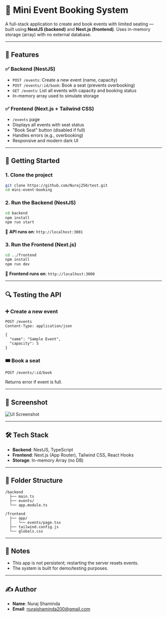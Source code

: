 # 🎫 Mini Event Booking System

A full-stack application to create and book events with limited seating — built using **NestJS (backend)** and **Next.js (frontend)**. Uses in-memory storage (array) with no external database.

---

## 🧠 Features

### ✅ Backend (NestJS)
- `POST /events`: Create a new event (name, capacity)
- `POST /events/:id/book`: Book a seat (prevents overbooking)
- `GET /events`: List all events with capacity and booking status
- In-memory array used to simulate storage

### ✅ Frontend (Next.js + Tailwind CSS)
- `/events` page
- Displays all events with seat status
- "Book Seat" button (disabled if full)
- Handles errors (e.g., overbooking)
- Responsive and modern dark UI

---

## 🚀 Getting Started

### 1. Clone the project

```bash
git clone https://github.com/Nuraj250/test.git
cd mini-event-booking
````

### 2. Run the Backend (NestJS)

```bash
cd backend
npm install
npm run start
```

📍 **API runs on**: `http://localhost:3001`

### 3. Run the Frontend (Next.js)

```bash
cd ../frontend
npm install
npm run dev
```

📍 **Frontend runs on**: `http://localhost:3000`

---

## 🔍 Testing the API

### ➕ Create a new event

```http
POST /events
Content-Type: application/json

{
  "name": "Sample Event",
  "capacity": 5
}
```

### 🎟️ Book a seat

```http
POST /events/:id/book
```

Returns error if event is full.

---

## 📸 Screenshot

![UI Screenshot](./screenshot.png)

---

## 🛠️ Tech Stack

* **Backend**: NestJS, TypeScript
* **Frontend**: Next.js (App Router), Tailwind CSS, React Hooks
* **Storage**: In-memory Array (no DB)

---

## 📂 Folder Structure

```
/backend
  ├── main.ts
  ├── events/
  └── app.module.ts

/frontend
  ├── app/
  │   └── events/page.tsx
  ├── tailwind.config.js
  └── globals.css
```

---

## 📌 Notes

* This app is not persistent; restarting the server resets events.
* The system is built for demo/testing purposes.

---

## ✍️ Author

* **Name**: Nuraj Shaminda
* **Email**: [nurajshaminda200@gmail.com](mailto:nurajshaminda200@gmail.com)



